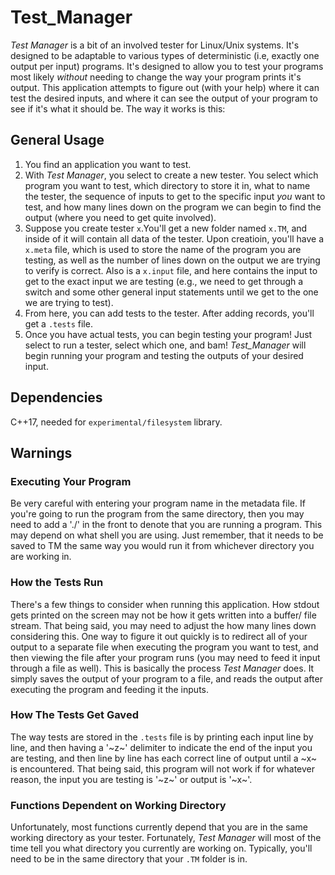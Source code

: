# Test_Manager

*Test Manager* is a bit of an involved tester for Linux/Unix systems. It's designed to be adaptable to various types of deterministic (i.e, exactly one output per input) programs. It's designed to allow you to test your programs most likely *without* needing to change the way your program prints it's output. This application attempts to figure out (with your help) where it can test the desired inputs, and where it can see the output of your program to see if it's what it should be. The way it works is this:

## General Usage
1. You find an application you want to test.
2. With *Test Manager*, you select to create a new tester. You select which program you want to test, which directory to store it in, what to name the tester, the sequence of inputs to get to the specific input *you* want to test, and how many lines down on the program we can begin to find the output (where you need to get quite involved). 
3. Suppose you create tester `x`.You'll get a new folder named `x.TM`, and inside of it will contain all data of the tester. Upon creatioin, you'll have a `x.meta` file, which is used to store the name of the program you are testing, as well as the number of lines down on the output we are trying to verify is correct. Also is a `x.input` file, and here contains the input to get to the exact input we are testing (e.g., we need to get through a switch and some other general input statements until we get to the one we are trying to test).
4. From here, you can add tests to the tester. After adding records, you'll get a `.tests` file.
5. Once you have actual tests, you can begin testing your program! Just select to run a tester, select which one, and bam! *Test_Manager* will begin running your program and testing the outputs of your desired input.

## Dependencies
C++17, needed for `experimental/filesystem` library.

## Warnings

### Executing Your Program
Be very careful with entering your program name in the metadata file. If you're going to run the program from the same directory, then you may need to add a './' in the front to denote that you are running a program. This may depend on what shell you are using. Just remember, that it needs to be saved to TM the same way you would run it from whichever directory you are working in.

### How the Tests Run
There's a few things to consider when running this application. How stdout gets printed on the screen may not be how it gets written into a buffer/ file stream. That being said, you may need to adjust the how many lines down considering this. One way to figure it out quickly is to redirect all of your output to a separate file when executing the program you want to test, and then viewing the file after your program runs (you may need to feed it input through a file as well). This is basically the process *Test Manager* does. It simply saves the output of your program to a file, and reads the output after executing the program and feeding it the inputs. 

### How The Tests Get Gaved
The way tests are stored in the `.tests` file is by printing each input line by line, and then having a '\~z\~' delimiter to indicate the end of the input you are testing, and then line by line has each correct line of output until a \~x\~ is encountered. That being said, this program will not work if for whatever reason, the input you are testing is '\~z\~' or output is '\~x\~'.

### Functions Dependent on Working Directory
Unfortunately, most functions currently depend that you are in the same working directory as your tester. Fortunately, *Test Manager* will most of the time tell you what directory you currently are working on. Typically, you'll need to be in the same directory that your `.TM` folder is in.



